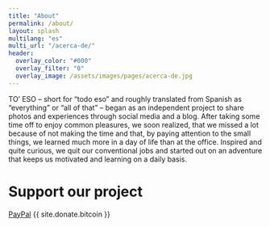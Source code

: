 ```yaml
---
title: "About"
permalink: /about/ 
layout: splash
multilang: "es"
multi_url: "/acerca-de/"
header:
  overlay_color: "#000"
  overlay_filter: "0"
  overlay_image: /assets/images/pages/acerca-de.jpg
---
```


<span class="dropcap">T</span>O’ ESO – short for “todo eso” and roughly translated from Spanish as “everything” or “all of that” – began as an independent project to share photos and experiences through social media and a blog. After taking some time off to enjoy common pleasures, we soon realized, that we missed a lot because of not making the time and that, by paying attention to the small things, we learned much more in a day of life than at the office. Inspired and quite curious, we quit our conventional jobs and started out on an adventure that keeps us motivated and learning on a daily basis.

# Support our project
<p> 
  <a href="https://paypal.me/{{ site.donate.paypal_me }}"><i class="fa fa-fw fa-paypal" aria-hidden="true"></i> PayPal</a>
  <i class="fa fa-fw fa-btc" aria-hidden="true"></i>{{ site.donate.bitcoin }}
</p>